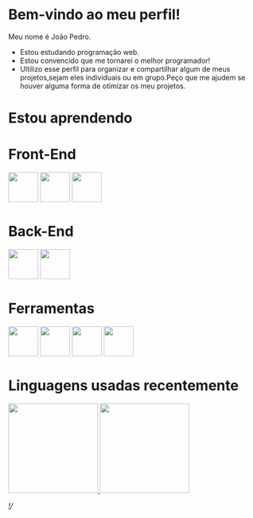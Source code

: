 <h1>Bem-vindo ao meu perfil!</h1>

Meu nome é João Pedro.


 - Estou estudando programação web.
 - Estou convencido que me tornarei o melhor programador!
 - Ultilizo esse perfil para organizar e compartilhar algum de meus projetos,sejam eles individuais ou em grupo.Peço que me ajudem se houver alguma forma de otimizar os meu projetos.

<h1>Estou aprendendo</h1>
<div>
 <h1>Front-End</h1>
  <img src="https://cdn.jsdelivr.net/gh/devicons/devicon@latest/icons/html5/html5-original-wordmark.svg" width="60" height="60"/>
  <img src="https://cdn.jsdelivr.net/gh/devicons/devicon@latest/icons/css3/css3-original-wordmark.svg" width="60" height="60"/>
  <img src="https://cdn.jsdelivr.net/gh/devicons/devicon@latest/icons/javascript/javascript-original.svg" width="60" height="60"/>

 <h1>Back-End</h1>
  <img src="https://cdn.jsdelivr.net/gh/devicons/devicon@latest/icons/javascript/javascript-original.svg" width="60" height="60"/>
  <img src="https://cdn.jsdelivr.net/gh/devicons/devicon@latest/icons/nodejs/nodejs-original.svg" width="60" height="60"/>
 
 <h1>Ferramentas</h1>
  <img src="https://cdn.jsdelivr.net/gh/devicons/devicon@latest/icons/p5js/p5js-original.svg" width="60" height="60"/>
  <img src="https://github.com/user-attachments/assets/a4518a51-9995-46c7-8013-9260742b66b9" width="60" height="60"/>
  <img src="https://github.com/user-attachments/assets/595e01b9-c9c2-4446-9e79-b0efcd0a9b79" widht="60" height="60"/>
  <img src="https://img.icons8.com/?size=100&id=9OGIyU8hrxW5&format=png&color=000000" width="60" height="60" />
</div>
<h1>Linguagens usadas recentemente</h1>
<div>
<a href="https://github.com/jpmoura7">
<img loading="lazy" height="180em" src="https://github-readme-stats.vercel.app/api/top-langs/?username=jpmoura7&layout=compact&langs_count=7&theme=dracula"/>
<img loading="lazy" height="180em" src="https://github-readme-stats.vercel.app/api?username=jpmoura7&show_icons=true&theme=dracula&include_all_commits=true&count_private=true"/>
</div>
 
*\![](https://media1.tenor.com/m/beBpPQsD4SoAAAAC/chilling-simpson.gif)/*
